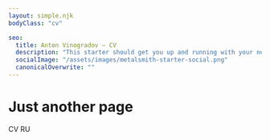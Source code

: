 ```yaml
---
layout: simple.njk
bodyClass: "cv"

seo:
  title: Anton Vinogradov — CV
  description: "This starter should get you up and running with your new favorite static site genrator Metalsmith"
  socialImage: "/assets/images/metalsmith-starter-social.png"
  canonicalOverwrite: ""
---
```

# Just another page

CV RU
